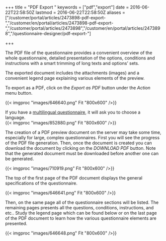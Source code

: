 ﻿+++
title = "PDF Export "
keywords = ["pdf","export"]
date = 2016-06-22T22:58:50Z
lastmod = 2016-06-22T22:58:50Z
aliases = ["/customer/portal/articles/2473898-pdf-export-","/customer/en/portal/articles/2473898-pdf-export-","/customer/portal/articles/2473898","/customer/en/portal/articles/2473898","/questionnaire-designer/pdf-export-"]

+++

The PDF file of the questionnaire provides a convenient overview of the
whole questionnaire, detailed presentation of the options, conditions
and instructions with a smart trimming of long texts and options’
sets.  
  
The exported document includes the attachments (images) and a convenient
legend page explaining various elements of the preview.  
  
To export as a PDF, click on the *Export as PDF* button under the
*Action* menu button.  
  
{{< imgproc "images/646640.png" Fit "800x600" />}}  
  
If you have a [multilingual questionnaire](/questionnaire-designer/multilingual-questionnaires),
it will ask you to choose a language.  
{{< imgproc "images/852880.png" Fit "800x600" />}}  
  
  
The creation of a PDF preview document on the server may take some time,
especially for large, complex questionnaires. First you will see the
progress of the PDF file generation. Then, once the document is created
you can download the document by clicking on the *DOWNLOAD PDF* button.
Note that the generated document must be downloaded before another one
can be generated.  
  
{{< imgproc "images/710919.png" Fit "800x600" />}}  
  
  
The top of the first page of the PDF document displays the general
specifications of the questionnaire.  
  
{{< imgproc "images/646641.png" Fit "800x600" />}}  
  
Then, on the same page all of the questionnaire sections will be
listed. The remaining pages presents all the questions, conditions,
instructions, and etc.. Study the legend page which can be found below
or on the last page of the PDF document to learn how the various
questionnaire elements are presented.  
  
{{< imgproc "images/646648.png" Fit "800x600" />}}
